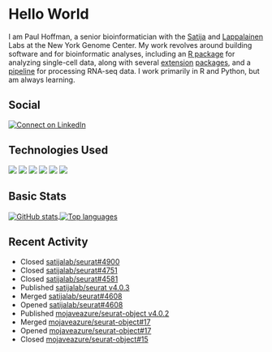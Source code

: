 
<!-- README.md is generated from README.Rmd. Please edit that file -->

# Hello World

I am Paul Hoffman, a senior bioinformatician with the
[Satija](https://satijalab.org) and [Lappalainen](https://tllab.org)
Labs at the New York Genome Center. My work revolves around building
software and for bioinformatic analyses, including an [R
package](https://github.com/satijalab/seurat) for analyzing single-cell
data, along with several
[extension](https://github.com/satijalab/seurat-data)
[packages](https://github.com/mojaveazure/seurat-disk), and a
[pipeline](https://github.com/LappalainenLab/RNApipeline) for processing
RNA-seq data. I work primarily in R and Python, but am always learning.

## Social

<!-- badges: start -->

[![Connect on
LinkedIn](https://img.shields.io/badge/--linkedin?label=LinkedIn&logo=LinkedIn&style=social)](https://www.linkedin.com/in/pauljhoffman)

<!-- badges: end -->

## Technologies Used

<!-- badges: start -->

![](https://img.shields.io/badge/r-%23276DC3.svg?&logo=r&logoColor=white)
![](https://img.shields.io/badge/python%20-%2314354C.svg?&logo=python&logoColor=white)
![](https://img.shields.io/badge/markdown-%23000000.svg?&logo=markdown&logoColor=white)
![](https://img.shields.io/badge/git%20-%23F05033.svg?&logo=git&logoColor=white)
![](https://img.shields.io/badge/github%20-%23121011.svg?&logo=github&logoColor=white)
![](https://img.shields.io/badge/docker%20-%230db7ed.svg?&logo=docker&logoColor=white)
<!-- ![](https://img.shields.io/badge/Google%20Cloud%20-%234285F4.svg?&logo=google-cloud&logoColor=white) -->
<!-- badges: end -->

## Basic Stats

<a href="https://github.com/anuraghazra/github-readme-stats">
<img align="center" src="https://github-readme-stats.vercel.app/api?username=mojaveazure&count_private=true&show_icons=true" alt="GitHub stats" />
</a> <a href="https://github.com/anuraghazra/github-readme-stats">
<img align="center" src="https://github-readme-stats.vercel.app/api/top-langs?username=mojaveazure&layout=compact" alt= "Top languages" />
</a>

## Recent Activity

  - Closed
    [satijalab/seurat\#4900](https://github.com/satijalab/seurat/issues/4900)
  - Closed
    [satijalab/seurat\#4751](https://github.com/satijalab/seurat/issues/4751)
  - Closed
    [satijalab/seurat\#4581](https://github.com/satijalab/seurat/issues/4581)
  - Published [satijalab/seurat
    v4.0.3](https://github.com/satijalab/seurat/releases/tag/v4.0.3)
  - Merged
    [satijalab/seurat\#4608](https://github.com/satijalab/seurat/pull/4608)
  - Opened
    [satijalab/seurat\#4608](https://github.com/satijalab/seurat/pull/4608)
  - Published [mojaveazure/seurat-object
    v4.0.2](https://github.com/mojaveazure/seurat-object/releases/tag/v4.0.2)
  - Merged
    [mojaveazure/seurat-object\#17](https://github.com/mojaveazure/seurat-object/pull/17)
  - Opened
    [mojaveazure/seurat-object\#17](https://github.com/mojaveazure/seurat-object/pull/17)
  - Closed
    [mojaveazure/seurat-object\#15](https://github.com/mojaveazure/seurat-object/issues/15)
